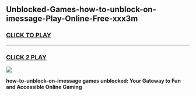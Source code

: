 
## Unblocked-Games-how-to-unblock-on-imessage-Play-Online-Free-xxx3m
<h3>
<a href="https://premium76.site?title=how-to-unblock-on-imessage&ref=26A">CLICK TO PLAY</a></h3>
<hr>

<h3>
<a href="https://premium76.site?title=how-to-unblock-on-imessage&ref=26A">CLICK 2 PLAY</a>
  
</h3>

<a href="https://premium76.site?title=how-to-unblock-on-imessage&ref=26A"><img src="https://clearcache.store/games.png"></a>


**how-to-unblock-on-imessage games unblocked: Your Gateway to Fun and Accessible Online Gaming**
